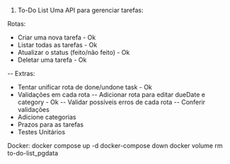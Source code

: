 1. To-Do List
   Uma API para gerenciar tarefas:

Rotas:

- Criar uma nova tarefa - Ok
- Listar todas as tarefas - Ok
- Atualizar o status (feito/não feito) - Ok
- Deletar uma tarefa - Ok

-- Extras:

- Tentar unificar rota de done/undone task - Ok
- Validações em cada rota
  -- Adicionar rota para editar dueDate e category - Ok
  -- Validar possíveis erros de cada rota
  -- Conferir validações
- Adicione categorias
- Prazos para as tarefas
- Testes Unitários

Docker:
docker compose up -d
docker-compose down
docker volume rm to-do-list_pgdata
